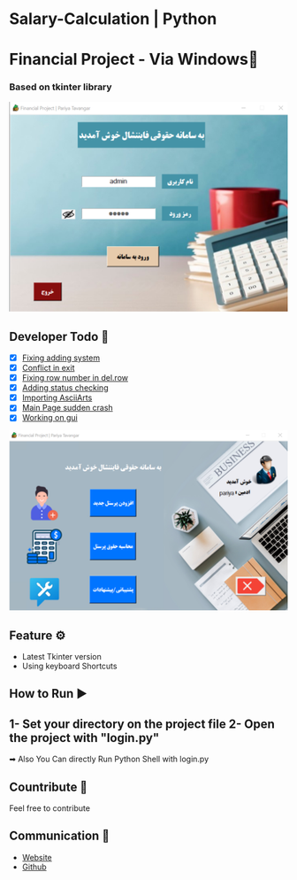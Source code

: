 # Salary-Calculation | Python
# Financial Project - Via Windows📑
### Based on tkinter library

![login.png](img/rmimg/login.png)

## Developer Todo 📝
- [x] [Fixing adding system]()
- [x] [Conflict in exit]()
- [x] [Fixing row number in del.row]()
- [x] [Adding status checking]()
- [x] [Importing AsciiArts]()
- [x] [Main Page sudden crash]()
- [x] [Working on gui]()

![menu.png](img/rmimg/menu.png)

## Feature ⚙
* Latest Tkinter version
* Using keyboard Shortcuts


## How to Run ▶
1- Set your directory on the project file
2- Open the project with "login.py"
-------------------
➡ Also You Can directly Run Python Shell with login.py

## Countribute 🤝
Feel free to contribute

## Communication 💌
* [Website](https://www.pariya-tavangar.ir)
* [Github](https://github.com/Ptavangar)
